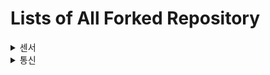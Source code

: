# Lists of All Forked Repository

<details>
<summary>센서</summary>
<div markdown="1">
## realsense
* [librealsense](https://github.com/WannaSleep3254/librealsense)

## SICK
### C++
* [Generic C++ library](https://github.com/WannaSleep3254/sick_scan_base)

### SICK_SCAN
* [The driver supports both Linux (native, ROS1, ROS2)](https://github.com/WannaSleep3254/sick_scan_xd)
* [The driver supports ROS1](https://github.com/WannaSleep3254/sick_scan)
* [The driver supports ROS2](https://github.com/WannaSleep3254/sick_scan2)

### SICK_SAFTEYSCANNERS
* [The driver supports ROS1](https://github.com/WannaSleep3254/sick_safetyscanners)
* [The driver supports ROS2](https://github.com/WannaSleep3254/sick_safetyscanners2)

## Pepperl+Fuchs
* [The official driver](https://github.com/WannaSleep3254/pf_lidar_ros_driver)
* [The unofficial driver](https://github.com/WannaSleep3254/pepperl_fuchs)
</div>
</details>


<details>
<summary>통신</summary>
<div markdown="1">
## EtherCat
* [EatherCAT Master](https://github.com/WannaSleep3254/SOEM)
* [EatherCAT Slave](https://github.com/WannaSleep3254/SOES)
</div>
</details>
